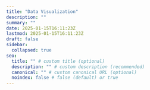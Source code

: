 ```yaml
---
title: "Data Visualization"
description: ""
summary: ""
date: 2025-01-15T16:11:23Z
lastmod: 2025-01-15T16:11:23Z
draft: false
sidebar:
  collapsed: true
seo:
  title: "" # custom title (optional)
  description: "" # custom description (recommended)
  canonical: "" # custom canonical URL (optional)
  noindex: false # false (default) or true
---
```

